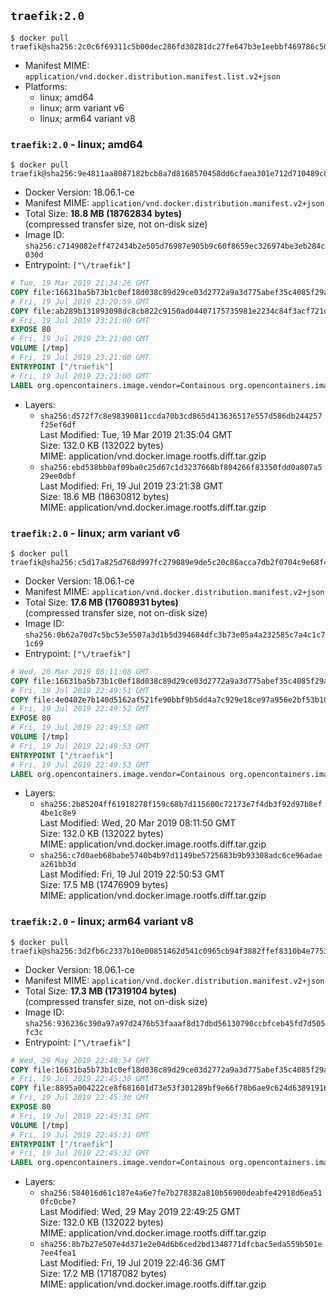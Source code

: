 ## `traefik:2.0`

```console
$ docker pull traefik@sha256:2c0c6f69311c5b00dec286fd30281dc27fe647b3e1eebbf469786c50328a5467
```

-	Manifest MIME: `application/vnd.docker.distribution.manifest.list.v2+json`
-	Platforms:
	-	linux; amd64
	-	linux; arm variant v6
	-	linux; arm64 variant v8

### `traefik:2.0` - linux; amd64

```console
$ docker pull traefik@sha256:9e4811aa8087182bcb8a7d8168570458dd6cfaea301e712d710489c82fdd33b9
```

-	Docker Version: 18.06.1-ce
-	Manifest MIME: `application/vnd.docker.distribution.manifest.v2+json`
-	Total Size: **18.8 MB (18762834 bytes)**  
	(compressed transfer size, not on-disk size)
-	Image ID: `sha256:c7149082eff472434b2e505d76987e905b9c60f8659ec326974be3eb284c030d`
-	Entrypoint: `["\/traefik"]`

```dockerfile
# Tue, 19 Mar 2019 21:34:26 GMT
COPY file:16631ba5b73b1c0ef18d038c89d29ce03d2772a9a3d775abef35c4085f29a3bf in /etc/ssl/certs/ 
# Fri, 19 Jul 2019 23:20:59 GMT
COPY file:ab289b131893098dc8cb822c9150ad04407175735981e2234c84f3acf721d704 in / 
# Fri, 19 Jul 2019 23:21:00 GMT
EXPOSE 80
# Fri, 19 Jul 2019 23:21:00 GMT
VOLUME [/tmp]
# Fri, 19 Jul 2019 23:21:00 GMT
ENTRYPOINT ["/traefik"]
# Fri, 19 Jul 2019 23:21:00 GMT
LABEL org.opencontainers.image.vendor=Containous org.opencontainers.image.url=https://traefik.io org.opencontainers.image.title=Traefik org.opencontainers.image.description=A modern reverse-proxy org.opencontainers.image.version=v2.0.0-beta1 org.opencontainers.image.documentation=https://docs.traefik.io
```

-	Layers:
	-	`sha256:d572f7c8e98390811ccda70b3cd865d413636517e557d586db244257f25ef6df`  
		Last Modified: Tue, 19 Mar 2019 21:35:04 GMT  
		Size: 132.0 KB (132022 bytes)  
		MIME: application/vnd.docker.image.rootfs.diff.tar.gzip
	-	`sha256:ebd538bb0af09ba0c25d67c1d3237668bf804266f83350fdd0a807a529ee0dbf`  
		Last Modified: Fri, 19 Jul 2019 23:21:38 GMT  
		Size: 18.6 MB (18630812 bytes)  
		MIME: application/vnd.docker.image.rootfs.diff.tar.gzip

### `traefik:2.0` - linux; arm variant v6

```console
$ docker pull traefik@sha256:c5d17a825d768d997fc279089e9de5c20c86acca7db2f0704c9e68f460a4128c
```

-	Docker Version: 18.06.1-ce
-	Manifest MIME: `application/vnd.docker.distribution.manifest.v2+json`
-	Total Size: **17.6 MB (17608931 bytes)**  
	(compressed transfer size, not on-disk size)
-	Image ID: `sha256:0b62a70d7c5bc53e5507a3d1b5d394684dfc3b73e05a4a232585c7a4c1c71c69`
-	Entrypoint: `["\/traefik"]`

```dockerfile
# Wed, 20 Mar 2019 08:11:08 GMT
COPY file:16631ba5b73b1c0ef18d038c89d29ce03d2772a9a3d775abef35c4085f29a3bf in /etc/ssl/certs/ 
# Fri, 19 Jul 2019 22:49:51 GMT
COPY file:4e0402e7b140d5162af521fe90bbf9b5dd4a7c929e18ce97a956e2bf53b10778 in / 
# Fri, 19 Jul 2019 22:49:52 GMT
EXPOSE 80
# Fri, 19 Jul 2019 22:49:53 GMT
VOLUME [/tmp]
# Fri, 19 Jul 2019 22:49:53 GMT
ENTRYPOINT ["/traefik"]
# Fri, 19 Jul 2019 22:49:53 GMT
LABEL org.opencontainers.image.vendor=Containous org.opencontainers.image.url=https://traefik.io org.opencontainers.image.title=Traefik org.opencontainers.image.description=A modern reverse-proxy org.opencontainers.image.version=v2.0.0-beta1 org.opencontainers.image.documentation=https://docs.traefik.io
```

-	Layers:
	-	`sha256:2b85204ff61918278f159c68b7d115600c72173e7f4db3f92d97b8ef4be1c8e9`  
		Last Modified: Wed, 20 Mar 2019 08:11:50 GMT  
		Size: 132.0 KB (132022 bytes)  
		MIME: application/vnd.docker.image.rootfs.diff.tar.gzip
	-	`sha256:c7d0aeb68babe5740b4b97d1149be5725683b9b93308adc6ce96adaea261bb3d`  
		Last Modified: Fri, 19 Jul 2019 22:50:53 GMT  
		Size: 17.5 MB (17476909 bytes)  
		MIME: application/vnd.docker.image.rootfs.diff.tar.gzip

### `traefik:2.0` - linux; arm64 variant v8

```console
$ docker pull traefik@sha256:3d2fb6c2337b10e00851462d541c0965cb94f3882ffef8310b4e775381bcad46
```

-	Docker Version: 18.06.1-ce
-	Manifest MIME: `application/vnd.docker.distribution.manifest.v2+json`
-	Total Size: **17.3 MB (17319104 bytes)**  
	(compressed transfer size, not on-disk size)
-	Image ID: `sha256:936236c390a97a97d2476b53faaaf8d17dbd56130790ccbfceb45fd7d505fc3c`
-	Entrypoint: `["\/traefik"]`

```dockerfile
# Wed, 29 May 2019 22:48:34 GMT
COPY file:16631ba5b73b1c0ef18d038c89d29ce03d2772a9a3d775abef35c4085f29a3bf in /etc/ssl/certs/ 
# Fri, 19 Jul 2019 22:45:30 GMT
COPY file:8895a004222ce8f681601d73e53f301289bf9e66f78b6ae9c624d63891916301 in / 
# Fri, 19 Jul 2019 22:45:30 GMT
EXPOSE 80
# Fri, 19 Jul 2019 22:45:31 GMT
VOLUME [/tmp]
# Fri, 19 Jul 2019 22:45:31 GMT
ENTRYPOINT ["/traefik"]
# Fri, 19 Jul 2019 22:45:32 GMT
LABEL org.opencontainers.image.vendor=Containous org.opencontainers.image.url=https://traefik.io org.opencontainers.image.title=Traefik org.opencontainers.image.description=A modern reverse-proxy org.opencontainers.image.version=v2.0.0-beta1 org.opencontainers.image.documentation=https://docs.traefik.io
```

-	Layers:
	-	`sha256:584016d61c187e4a6e7fe7b278382a810b56900deabfe42918d6ea510fc0cbe7`  
		Last Modified: Wed, 29 May 2019 22:49:25 GMT  
		Size: 132.0 KB (132022 bytes)  
		MIME: application/vnd.docker.image.rootfs.diff.tar.gzip
	-	`sha256:8b7b27e507e4d371e2e04d6b6ced2bd1348771dfcbac5eda559b501e7ee4fea1`  
		Last Modified: Fri, 19 Jul 2019 22:46:36 GMT  
		Size: 17.2 MB (17187082 bytes)  
		MIME: application/vnd.docker.image.rootfs.diff.tar.gzip
